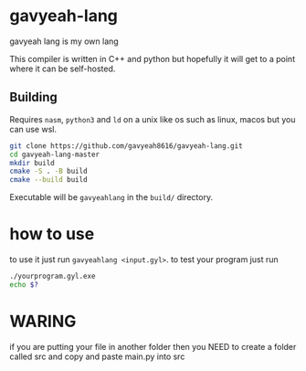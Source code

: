 # gavyeah-lang

gavyeah lang is my own lang 

This compiler is written in C++ and python but hopefully it will get to a point where it can be self-hosted.

## Building

Requires `nasm`, `python3` and `ld` on a unix like os such as linux, macos but you can use wsl.

```bash
git clone https://github.com/gavyeah8616/gavyeah-lang.git
cd gavyeah-lang-master
mkdir build
cmake -S . -B build
cmake --build build
```

Executable will be `gavyeahlang` in the `build/` directory.

# how to use
to use it just run `gavyeahlang <input.gyl>`.
to test your program just run 
```bash
./yourprogram.gyl.exe
echo $?
```

# WARING
if you are putting your file in another folder then you NEED to create a folder called src and copy and paste main.py into src


